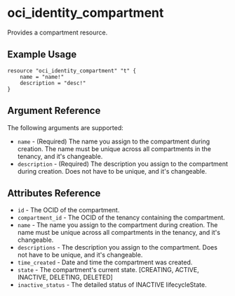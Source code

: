 # oci\_identity\_compartment

Provides a compartment resource.

## Example Usage

```
resource "oci_identity_compartment" "t" {
    name = "name!"
    description = "desc!"
}
```

## Argument Reference

The following arguments are supported:

* `name` - (Required) The name you assign to the compartment during creation. The name must be unique across all compartments in the tenancy, and it's changeable.
* `description` - (Required) The description you assign to the compartment during creation. Does not have to be unique, and it's changeable.

## Attributes Reference
* `id` - The OCID of the compartment.
* `compartment_id` - The OCID of the tenancy containing the compartment.
* `name` - The name you assign to the compartment during creation. The name must be unique across all compartments in the tenancy, and it's changeable.
* `descriptions` - The description you assign to the compartment. Does not have to be unique, and it's changeable.
* `time_created` - Date and time the compartment was created.
* `state` - The compartment's current state. [CREATING, ACTIVE, INACTIVE, DELETING, DELETED]
* `inactive_status` - The detailed status of INACTIVE lifecycleState.
